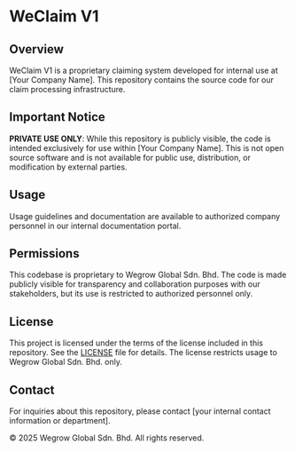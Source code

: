 # WeClaim V1

## Overview
WeClaim V1 is a proprietary claiming system developed for internal use at [Your Company Name]. This repository contains the source code for our claim processing infrastructure.

## Important Notice
**PRIVATE USE ONLY**: While this repository is publicly visible, the code is intended exclusively for use within [Your Company Name]. This is not open source software and is not available for public use, distribution, or modification by external parties.

## Usage
Usage guidelines and documentation are available to authorized company personnel in our internal documentation portal.

## Permissions
This codebase is proprietary to Wegrow Global Sdn. Bhd. The code is made publicly visible for transparency and collaboration purposes with our stakeholders, but its use is restricted to authorized personnel only.

## License
This project is licensed under the terms of the license included in this repository. See the [LICENSE](LICENSE.MD) file for details. The license restricts usage to Wegrow Global Sdn. Bhd. only.

## Contact
For inquiries about this repository, please contact [your internal contact information or department].

© 2025 Wegrow Global Sdn. Bhd. All rights reserved.
